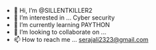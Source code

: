 - 👋 Hi, I’m @SILLENTKILLER2
- 👀 I’m interested in ... Cyber security 
- 🌱 I’m currently learning PAYTHON 
- 💞️ I’m looking to collaborate on ...
- 📫 How to reach me ... serajali2323@gmail.com

<!---
SILLENTKILLER2/SILLENTKILLER2 is a ✨ special ✨ repository because its `README.md` (this file) appears on your GitHub profile.
You can click the Preview link to take a look at your changes.
--->
